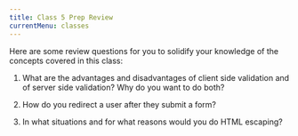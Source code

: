 ```yaml
---
title: Class 5 Prep Review
currentMenu: classes
---
```


Here are some review questions for you to solidify your knowledge of the concepts covered in this class:

1. What are the advantages and disadvantages of client side validation and of server side validation? Why do you want to do both?

2. How do you redirect a user after they submit a form?

3. In what situations and for what reasons would you do HTML escaping?
